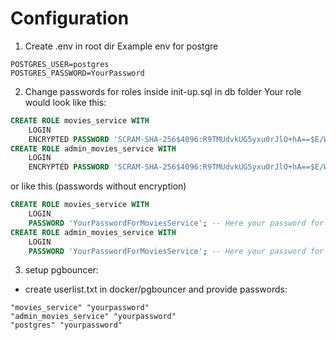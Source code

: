 # Configuration
1.  Create .env in root dir
Example env for postgre
```env
POSTGRES_USER=postgres
POSTGRES_PASSWORD=YourPassword
```	
2. Change passwords for roles inside init-up.sql in db folder
Your role would look like this:
```sql
CREATE ROLE movies_service WITH
    LOGIN
    ENCRYPTED PASSWORD 'SCRAM-SHA-256$4096:R9TMUdvkUG5yxu0rJlO+hA==$E/WRNMfl6SWK9xreXN8rfIkJjpQhWO8pd+8t2kx12D0=:sCS47DCNVIZYhoue/BReTE0ZhVRXMGszsnnHexVwOU=';  -- Here your password for movies service
CREATE ROLE admin_movies_service WITH
    LOGIN
    ENCRYPTED PASSWORD 'SCRAM-SHA-256$4096:R9TMUdvkUG5yxu0rJlO+hA==$E/WRNMfl6SWK9xreXN8rfIkJjpQhWO8pd+8t2kx12D0=:sCS47DCNVIZYhoue/BReTE0ZhVRXMGszsnnHexVwOU=';  -- Here your password for admin movies service
```
or like this (passwords without encryption)
```sql
CREATE ROLE movies_service WITH
    LOGIN
    PASSWORD 'YourPasswordForMoviesService'; -- Here your password for movies service
CREATE ROLE admin_movies_service WITH
    LOGIN
    PASSWORD 'YourPasswordForMoviesService'; -- Here your password for admin movies service
```

3. setup pgbouncer:
* create userlist.txt in docker/pgbouncer and provide passwords: 
```
"movies_service" "yourpassword"
"admin_movies_service" "yourpassword"
"postgres" "yourpassword"
```